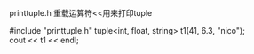 printtuple.h 
重载运算符<<用来打印tuple

#include "printtuple.h"
tuple<int, float, string> t1(41, 6.3, "nico");  
cout << t1 << endl;